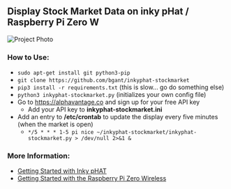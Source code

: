 ## Display Stock Market Data on inky pHat / Raspberry Pi Zero W

![Project Photo](../assets/inkyphat-stockmarket.png)

### How to Use:
* `sudo apt-get install git python3-pip`
* `git clone https://github.com/bgant/inkyphat-stockmarket`
* `pip3 install -r requirements.txt` (this is slow... go do something else)
* `python3 inkyphat-stockmarket.py` (initializes your own config file)
* Go to https://alphavantage.co and sign up for your free API key
  * Add your API key to **inkyphat-stockmarket.ini**
* Add an entry to **/etc/crontab** to update the display every five minutes (when the market is open)
  * `*/5 * * * 1-5 pi nice ~/inkyphat-stockmarket/inkyphat-stockmarket.py > /dev/null 2>&1 &`

### More Information:
* [Getting Started with Inky pHAT](https://learn.pimoroni.com/tutorial/sandyj/getting-started-with-inky-phat)
* [Getting Started with the Raspberry Pi Zero Wireless](https://learn.sparkfun.com/tutorials/getting-started-with-the-raspberry-pi-zero-wireless)
